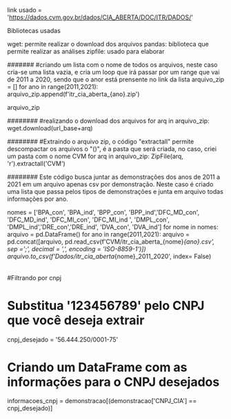 link usado = 'https://dados.cvm.gov.br/dados/CIA_ABERTA/DOC/ITR/DADOS/'

Bibliotecas usadas

wget: permite realizar o download dos arquivos
pandas: biblioteca que permite realizar as análises
zipfile: usado para elaborar 

#######
#criando um lista com o nome de todos os arquivos, neste caso cria-se uma lista vazia, e cria um loop que irá passar por um range que vai de 2011 a 2020, sendo que o anor está prensente no link da lista
arquivo_zip = []
for ano in range(2011,2021):
    arquivo_zip.append(f'itr_cia_aberta_{ano}.zip')
    
arquivo_zip


########
#realizando o download dos arquivos
for arq in arquivo_zip:
    wget.download(url_base+arq)


########
#Extraindo o arquivo zip, o código "extractall" permite descompactar os arquivos o "()", é a pasta que será criada, no caso, criei um pasta com o nome CVM
for arq in arquivo_zip:
    ZipFile(arq, 'r').extractall('CVM')


########
Este código busca juntar as demonstrações dos anos de 2011 a 2021 em um arquivo apenas csv por demonstração. Neste caso é criado uma lista que passa pelos tipos de demonstrações e junta em arquivo todas informações por ano.

nomes = ['BPA_con', 'BPA_ind', 'BPP_con', 'BPP_ind','DFC_MD_con', 'DFC_MD_ind', 'DFC_MI_con', 'DFC_MI_ind ', 'DMPL_con', 'DMPL_ind','DRE_con','DRE_ind', 'DVA_con', 'DVA_ind']
for nome in nomes:
    arquivo = pd.DataFrame()
    for ano in range(2011,2021):
        arquivo = pd.concat([arquivo, pd.read_csv(f'CVM/itr_cia_aberta_{nome}_{ano}.csv', sep =';', decimal = ',', encoding = 'ISO-8859-1')])
    arquivo.to_csv(f'Dados/itr_cia_aberta_{nome}_2011_2020', index= False)


######

#Filtrando por cnpj 
# Substitua '123456789' pelo CNPJ que você deseja extrair
cnpj_desejado = '56.444.250/0001-75'

# Criando um DataFrame com as informações para o CNPJ desejados
informacoes_cnpj = demonstracao[(demonstracao['CNPJ_CIA'] == cnpj_desejado)]

